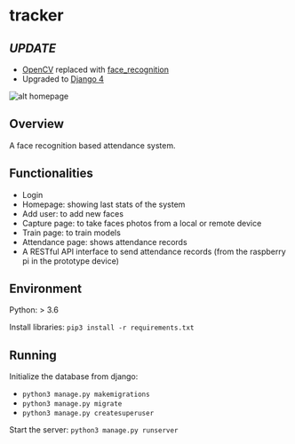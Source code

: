 # tracker

## ***UPDATE***

- [OpenCV](https://github.com/opencv/opencv) replaced
  with [face_recognition](https://github.com/ageitgey/face_recognition/)
- Upgraded to [Django 4](https://github.com/django/django/releases/tag/4.0.6)


![alt homepage](https://github.com/Husseinfo/tracker/blob/master/static/images/homepage.png?raw=true)

## Overview

A face recognition based attendance system.

## Functionalities

- Login
- Homepage: showing last stats of the system
- Add user: to add new faces
- Capture page: to take faces photos from a local or remote device
- Train page: to train models
- Attendance page: shows attendance records
- A RESTful API interface to send attendance records (from the raspberry pi in the prototype device)

## Environment

Python: > 3.6

Install libraries: ```pip3 install -r requirements.txt```

## Running

Initialize the database from django:

- ```python3 manage.py makemigrations```
- ```python3 manage.py migrate```
- ```python3 manage.py createsuperuser```

Start the server:
```python3 manage.py runserver```
